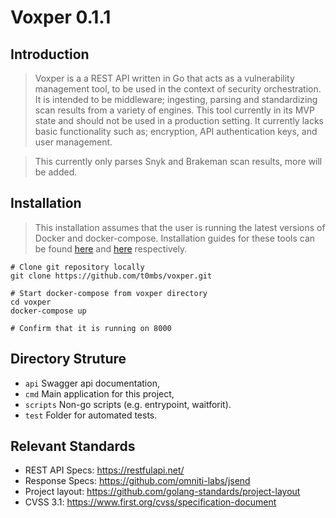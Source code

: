 # Voxper 0.1.1

## Introduction
> Voxper is a a REST API written in Go that acts as a vulnerability management tool, to be used in the context of security orchestration. It is intended to be middleware; ingesting, parsing and standardizing scan results from a variety of engines. This tool currently in its MVP state and should not be used in a production setting. It currently lacks basic functionality such as; encryption, API authentication keys, and user management.

> This currently only parses Snyk and Brakeman scan results, more will be added.

## Installation
> This installation assumes that the user is running the latest versions of Docker and docker-compose. Installation guides for these tools can be found [here](https://docs.docker.com/get-docker/) and [here](https://docs.docker.com/compose/install/) respectively.

```
# Clone git repository locally
git clone https://github.com/t0mbs/voxper.git

# Start docker-compose from voxper directory
cd voxper
docker-compose up

# Confirm that it is running on 8000
```

## Directory Struture
* `api` Swagger api documentation,
* `cmd` Main application for this project,
* `scripts` Non-go scripts (e.g. entrypoint, waitforit).
* `test` Folder for automated tests.

## Relevant Standards
* REST API Specs: https://restfulapi.net/
* Response Specs: https://github.com/omniti-labs/jsend
* Project layout: https://github.com/golang-standards/project-layout
* CVSS 3.1: https://www.first.org/cvss/specification-document
